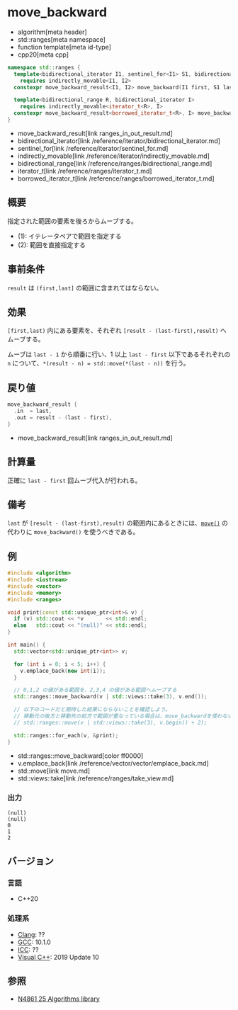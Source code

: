 # move_backward
* algorithm[meta header]
* std::ranges[meta namespace]
* function template[meta id-type]
* cpp20[meta cpp]

```cpp
namespace std::ranges {
  template<bidirectional_iterator I1, sentinel_for<I1> S1, bidirectional_iterator I2>
    requires indirectly_movable<I1, I2>
  constexpr move_backward_result<I1, I2> move_backward(I1 first, S1 last, I2 result);       // (1)

  template<bidirectional_range R, bidirectional_iterator I>
    requires indirectly_movable<iterator_t<R>, I>
  constexpr move_backward_result<borrowed_iterator_t<R>, I> move_backward(R&& r, I result); // (2)
}
```
* move_backward_result[link ranges_in_out_result.md]
* bidirectional_iterator[link /reference/iterator/bidirectional_iterator.md]
* sentinel_for[link /reference/iterator/sentinel_for.md]
* indirectly_movable[link /reference/iterator/indirectly_movable.md]
* bidirectional_range[link /reference/ranges/bidirectional_range.md]
* iterator_t[link /reference/ranges/iterator_t.md]
* borrowed_iterator_t[link /reference/ranges/borrowed_iterator_t.md]

## 概要
指定された範囲の要素を後ろからムーブする。

* (1): イテレータペアで範囲を指定する
* (2): 範囲を直接指定する

## 事前条件
`result` は `(first,last]` の範囲に含まれてはならない。


## 効果
`[first,last)` 内にある要素を、それぞれ `[result - (last-first),result)` へムーブする。

ムーブは `last - 1` から順番に行い、1 以上 `last - first` 以下であるそれぞれの `n` について、`*(result - n) = std::move(*(last - n))` を行う。


## 戻り値
```cpp
move_backward_result {
  .in  = last,
  .out = result - (last - first),
}
```
* move_backward_result[link ranges_in_out_result.md]

## 計算量
正確に `last - first` 回ムーブ代入が行われる。


## 備考
`last` が `[result - (last-first),result)` の範囲内にあるときには、[`move()`](move.md) の代わりに `move_backward()` を使うべきである。


## 例
```cpp example
#include <algorithm>
#include <iostream>
#include <vector>
#include <memory>
#include <ranges>

void print(const std::unique_ptr<int>& v) {
  if (v) std::cout << *v       << std::endl;
  else   std::cout << "(null)" << std::endl;
}

int main() {
  std::vector<std::unique_ptr<int>> v;

  for (int i = 0; i < 5; i++) {
    v.emplace_back(new int(i));
  }

  // 0,1,2 の値がある範囲を、2,3,4 の値がある範囲へムーブする
  std::ranges::move_backward(v | std::views::take(3), v.end());

  // 以下のコードだと期待した結果にならないことを確認しよう。
  // 移動元の後方と移動先の前方で範囲が重なっている場合は、move_backwardを使わないといけない
  // std::ranges::move(v | std::views::take(3), v.begin() + 2);

  std::ranges::for_each(v, &print);
}
```
* std::ranges::move_backward[color ff0000]
* v.emplace_back[link /reference/vector/vector/emplace_back.md]
* std::move[link move.md]
* std::views::take[link /reference/ranges/take_view.md]

### 出力
```
(null)
(null)
0
1
2
```

## バージョン
### 言語
- C++20

### 処理系
- [Clang](/implementation.md#clang): ??
- [GCC](/implementation.md#gcc): 10.1.0
- [ICC](/implementation.md#icc): ??
- [Visual C++](/implementation.md#visual_cpp): 2019 Update 10

## 参照
- [N4861 25 Algorithms library](https://timsong-cpp.github.io/cppwp/n4861/algorithms)

